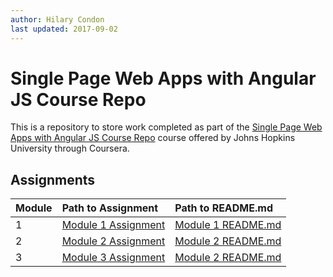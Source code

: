 ```yaml
---
author: Hilary Condon
last updated: 2017-09-02
---
```


# [](#single-page-web-apps-with-angular-js-course-repo)Single Page Web Apps with Angular JS Course Repo

This is a repository to store work completed as part of the [Single Page Web Apps with Angular JS Course Repo](https://www.coursera.org/learn/html-css-javascript-for-web-developers) course offered by Johns Hopkins University through Coursera. 

## [](#assignments)Assignments

| Module       | Path to Assignment | Path to README.md |
|:-------------|:-------------------|:------------------|
| 1           | [Module 1 Assignment](https://hilarycondon.github.io/coursera-angular-js-repo/mod1_solution/) | [Module 1 README.md](https://github.com/hilarycondon/coursera-angular-js-repo/blob/master/mod1_solution/README.md)  |
| 2            | [Module 2 Assignment](https://hilarycondon.github.io/coursera-angular-js-repo/mod2_solution/) | [Module 2 README.md](https://github.com/hilarycondon/coursera-angular-js-repo/blob/master/mod2_solution/README.md)  |
| 3           | [Module 3 Assignment](https://hilarycondon.github.io/coursera-angular-js-repo/mod3_solution/) | [Module 2 README.md](https://github.com/hilarycondon/coursera-angular-js-repo/blob/master/mod3_solution/README.md)  |
